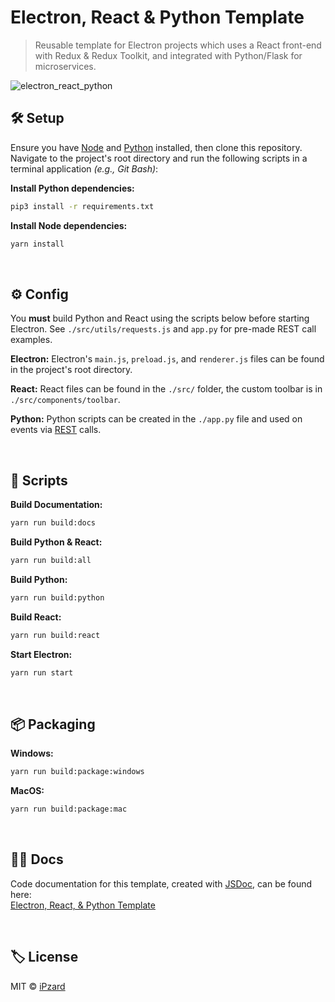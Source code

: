 # Electron, React & Python Template
> Reusable template for Electron projects which uses a React front-end with Redux & Redux Toolkit, and integrated with Python/Flask for microservices.

![electron_react_python](https://user-images.githubusercontent.com/8584126/95290114-59e42900-0821-11eb-8e43-a708959e8449.gif)

## 🛠️ Setup
Ensure you have [Node](https://nodejs.org/en/download/) and [Python](https://www.python.org/downloads/) installed, then clone this repository. Navigate to the project's root directory and run the following scripts in a terminal application *(e.g., Git Bash)*:

**Install Python dependencies:**
```bash
pip3 install -r requirements.txt
```

**Install Node dependencies:**
```bash
yarn install
```

<br>

## ⚙️ Config

You **must** build Python and React using the scripts below before starting Electron. See `./src/utils/requests.js` and `app.py` for pre-made REST call examples.

**Electron:** Electron's `main.js`, `preload.js`, and `renderer.js` files can be found in the project's root directory.

**React:** React files can be found in the `./src/` folder, the custom toolbar is in `./src/components/toolbar`.

**Python:** Python scripts can be created in the `./app.py` file and used on events via [REST](https://developer.mozilla.org/en-US/docs/Glossary/REST) calls.

<br>

## 📜 Scripts

**Build Documentation:**
```bash
yarn run build:docs
```

**Build Python & React:**
```bash
yarn run build:all
```

**Build Python:**
```bash
yarn run build:python
```

**Build React:**
```bash
yarn run build:react
```

**Start Electron:**
```bash
yarn run start
```
<br>

## 📦 Packaging

**Windows:**
```bash
yarn run build:package:windows
```

**MacOS:**
```bash
yarn run build:package:mac
```
<br>

## 🐱‍👓 Docs
Code documentation for this template, created with [JSDoc](https://github.com/jsdoc/jsdoc), can be found here:<br>
[Electron, React, & Python Template](https://ipzard.github.io/electron-react-python-template/)

<br>

## 🏷️ License
MIT © [iPzard](https://github.com/iPzard/electron-react-python-template/blob/master/LICENSE)